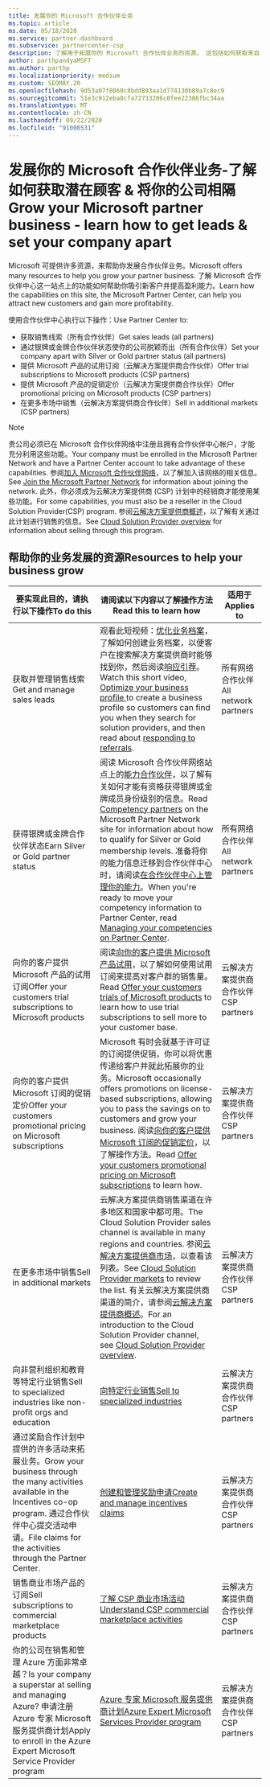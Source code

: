 ```yaml
---
title: 发展你的 Microsoft 合作伙伴业务
ms.topic: article
ms.date: 05/18/2020
ms.service: partner-dashboard
ms.subservice: partnercenter-csp
description: 了解用于拓展你的 Microsoft 合作伙伴业务的资源。 这包括如何获取来自 Microsoft 的销售线索 (引用) 。
author: parthpandyaMSFT
ms.author: parthp
ms.localizationpriority: medium
ms.custom: SEOMAY.20
ms.openlocfilehash: 9d53a07f8060c8bdd893aa1d774130b89a7c8ec9
ms.sourcegitcommit: 51e3c912eba8cfa72733206c0fee22386fbc34aa
ms.translationtype: MT
ms.contentlocale: zh-CN
ms.lasthandoff: 09/22/2020
ms.locfileid: "91000531"
---
```

# <a name="grow-your-microsoft-partner-business---learn-how-to-get-leads--set-your-company-apart"></a><span data-ttu-id="1079e-104">发展你的 Microsoft 合作伙伴业务-了解如何获取潜在顾客 & 将你的公司相隔</span><span class="sxs-lookup"><span data-stu-id="1079e-104">Grow your Microsoft partner business - learn how to get leads & set your company apart</span></span>

<span data-ttu-id="1079e-105">Microsoft 可提供许多资源，来帮助你发展合作伙伴业务。</span><span class="sxs-lookup"><span data-stu-id="1079e-105">Microsoft offers many resources to help you grow your partner business.</span></span> <span data-ttu-id="1079e-106">了解 Microsoft 合作伙伴中心这一站点上的功能如何帮助你吸引新客户并提高盈利能力。</span><span class="sxs-lookup"><span data-stu-id="1079e-106">Learn how the capabilities on this site, the Microsoft Partner Center, can help you attract new customers and gain more profitability.</span></span>

<span data-ttu-id="1079e-107">使用合作伙伴中心执行以下操作：</span><span class="sxs-lookup"><span data-stu-id="1079e-107">Use Partner Center to:</span></span>

- <span data-ttu-id="1079e-108">获取销售线索（所有合作伙伴）</span><span class="sxs-lookup"><span data-stu-id="1079e-108">Get sales leads (all partners)</span></span>
- <span data-ttu-id="1079e-109">通过银牌或金牌合作伙伴状态使你的公司脱颖而出（所有合作伙伴）</span><span class="sxs-lookup"><span data-stu-id="1079e-109">Set your company apart with Silver or Gold partner status (all partners)</span></span>
- <span data-ttu-id="1079e-110">提供 Microsoft 产品的试用订阅（云解决方案提供商合作伙伴）</span><span class="sxs-lookup"><span data-stu-id="1079e-110">Offer trial subscriptions to Microsoft products (CSP partners)</span></span>
- <span data-ttu-id="1079e-111">提供 Microsoft 产品的促销定价（云解决方案提供商合作伙伴）</span><span class="sxs-lookup"><span data-stu-id="1079e-111">Offer promotional pricing on Microsoft products (CSP partners)</span></span>
- <span data-ttu-id="1079e-112">在更多市场中销售（云解决方案提供商合作伙伴）</span><span class="sxs-lookup"><span data-stu-id="1079e-112">Sell in additional markets (CSP partners)</span></span>

> [!NOTE]  
> <span data-ttu-id="1079e-113">贵公司必须已在 Microsoft 合作伙伴网络中注册且拥有合作伙伴中心帐户，才能充分利用这些功能。</span><span class="sxs-lookup"><span data-stu-id="1079e-113">Your company must be enrolled in the Microsoft Partner Network and have a Partner Center account to take advantage of these capabilities.</span></span> <span data-ttu-id="1079e-114">参阅[加入 Microsoft 合作伙伴网络](mpn-overview.md)，以了解加入该网络的相关信息。</span><span class="sxs-lookup"><span data-stu-id="1079e-114">See [Join the Microsoft Partner Network](mpn-overview.md) for information about joining the network.</span></span> <span data-ttu-id="1079e-115">此外，你必须成为云解决方案提供商 (CSP) 计划中的经销商才能使用某些功能。</span><span class="sxs-lookup"><span data-stu-id="1079e-115">For some capabilities, you must also be a reseller in the Cloud Solution Provider(CSP) program.</span></span> <span data-ttu-id="1079e-116">参阅[云解决方案提供商概述](csp-overview.md)，以了解有关通过此计划进行销售的信息。</span><span class="sxs-lookup"><span data-stu-id="1079e-116">See [Cloud Solution Provider overview](csp-overview.md) for information about selling through this program.</span></span>

## <a name="resources-to-help-your-business-grow"></a><span data-ttu-id="1079e-117">帮助你的业务发展的资源</span><span class="sxs-lookup"><span data-stu-id="1079e-117">Resources to help your business grow</span></span>

|  <span data-ttu-id="1079e-118">**要实现此目的，请执行以下操作**</span><span class="sxs-lookup"><span data-stu-id="1079e-118">**To do this**</span></span>  |  <span data-ttu-id="1079e-119">**请阅读以下内容以了解操作方法**</span><span class="sxs-lookup"><span data-stu-id="1079e-119">**Read this to learn how**</span></span>  |  <span data-ttu-id="1079e-120">**适用于**</span><span class="sxs-lookup"><span data-stu-id="1079e-120">**Applies to**</span></span>  |
|--------------|-----------|--------------
| <span data-ttu-id="1079e-121">获取并管理销售线索</span><span class="sxs-lookup"><span data-stu-id="1079e-121">Get and manage sales leads</span></span> | <span data-ttu-id="1079e-122">观看此短视频：[优化业务档案](https://player.vimeo.com/video/252788046 )，了解如何创建业务档案，以便客户在搜索解决方案提供商时能够找到你，然后阅读[响应引荐](manage-leads.md)。</span><span class="sxs-lookup"><span data-stu-id="1079e-122">Watch this short video, [Optimize your business profile ](https://player.vimeo.com/video/252788046 ) to create a business profile so customers can find you when they search for solution providers, and then read about [responding to referrals](manage-leads.md).</span></span> | <span data-ttu-id="1079e-123">所有网络合作伙伴</span><span class="sxs-lookup"><span data-stu-id="1079e-123">All network partners</span></span> |
| <span data-ttu-id="1079e-124">获得银牌或金牌合作伙伴状态</span><span class="sxs-lookup"><span data-stu-id="1079e-124">Earn Silver or Gold partner status</span></span> | <span data-ttu-id="1079e-125">阅读 Microsoft 合作伙伴网络站点上的[能力合作伙伴](https://partner.microsoft.com/membership/competencies)，以了解有关如何才能有资格获得银牌或金牌成员身份级别的信息。</span><span class="sxs-lookup"><span data-stu-id="1079e-125">Read [Competency partners](https://partner.microsoft.com/membership/competencies) on the Microsoft Partner Network site for information about how to qualify for Silver or Gold membership levels.</span></span> <span data-ttu-id="1079e-126">准备将你的能力信息迁移到合作伙伴中心时，请阅读[在合作伙伴中心上管理你的能力](learn-about-competencies.md)。</span><span class="sxs-lookup"><span data-stu-id="1079e-126">When you're ready to move your competency information to Partner Center, read [Managing your competencies on Partner Center](learn-about-competencies.md).</span></span> | <span data-ttu-id="1079e-127">所有网络合作伙伴</span><span class="sxs-lookup"><span data-stu-id="1079e-127">All network partners</span></span> |
| <span data-ttu-id="1079e-128">向你的客户提供 Microsoft 产品的试用订阅</span><span class="sxs-lookup"><span data-stu-id="1079e-128">Offer your customers trial subscriptions to Microsoft products</span></span> | <span data-ttu-id="1079e-129">阅读[向你的客户提供 Microsoft 产品试用](offer-your-customers-trials-of-microsoft-products.md)，以了解如何使用试用订阅来提高对客户群的销售量。</span><span class="sxs-lookup"><span data-stu-id="1079e-129">Read [Offer your customers trials of Microsoft products](offer-your-customers-trials-of-microsoft-products.md) to learn how to use trial subscriptions to sell more to your customer base.</span></span>| <span data-ttu-id="1079e-130">云解决方案提供商合作伙伴</span><span class="sxs-lookup"><span data-stu-id="1079e-130">CSP partners</span></span> |
| <span data-ttu-id="1079e-131">向你的客户提供 Microsoft 订阅的促销定价</span><span class="sxs-lookup"><span data-stu-id="1079e-131">Offer your customers promotional pricing on Microsoft subscriptions</span></span> | <span data-ttu-id="1079e-132">Microsoft 有时会就基于许可证的订阅提供促销，你可以将优惠传递给客户并就此拓展你的业务。</span><span class="sxs-lookup"><span data-stu-id="1079e-132">Microsoft occasionally offers promotions on license-based subscriptions, allowing you to pass the savings on to customers and grow your business.</span></span> <span data-ttu-id="1079e-133">阅读[向你的客户提供 Microsoft 订阅的促销定价](promotions.md)，以了解操作方法。</span><span class="sxs-lookup"><span data-stu-id="1079e-133">Read [Offer your customers promotional pricing on Microsoft subscriptions](promotions.md) to learn how.</span></span> | <span data-ttu-id="1079e-134">云解决方案提供商合作伙伴</span><span class="sxs-lookup"><span data-stu-id="1079e-134">CSP partners</span></span> |
| <span data-ttu-id="1079e-135">在更多市场中销售</span><span class="sxs-lookup"><span data-stu-id="1079e-135">Sell in additional markets</span></span> | <span data-ttu-id="1079e-136">云解决方案提供商销售渠道在许多地区和国家中都可用。</span><span class="sxs-lookup"><span data-stu-id="1079e-136">The Cloud Solution Provider sales channel is available in many regions and countries.</span></span> <span data-ttu-id="1079e-137">参阅[云解决方案提供商市场](agreements.md)，以查看该列表。</span><span class="sxs-lookup"><span data-stu-id="1079e-137">See [Cloud Solution Provider markets](agreements.md) to review the list.</span></span> <span data-ttu-id="1079e-138">有关云解决方案提供商渠道的简介，请参阅[云解决方案提供商概述](csp-overview.md)。</span><span class="sxs-lookup"><span data-stu-id="1079e-138">For an introduction to the Cloud Solution Provider channel, see [Cloud Solution Provider overview](csp-overview.md).</span></span>  | <span data-ttu-id="1079e-139">云解决方案提供商合作伙伴</span><span class="sxs-lookup"><span data-stu-id="1079e-139">CSP partners</span></span> |
<span data-ttu-id="1079e-140">向非营利组织和教育等特定行业销售</span><span class="sxs-lookup"><span data-stu-id="1079e-140">Sell to specialized industries like non-profit orgs and education</span></span>|[<span data-ttu-id="1079e-141">向特定行业销售</span><span class="sxs-lookup"><span data-stu-id="1079e-141">Sell to specialized industries</span></span>](get-special-pricing-for-offers.md)|<span data-ttu-id="1079e-142">云解决方案提供商合作伙伴</span><span class="sxs-lookup"><span data-stu-id="1079e-142">CSP partners</span></span>|
|<span data-ttu-id="1079e-143">通过奖励合作计划中提供的许多活动来拓展业务。</span><span class="sxs-lookup"><span data-stu-id="1079e-143">Grow your business through the many activities available in the Incentives co-op program.</span></span> <span data-ttu-id="1079e-144">通过合作伙伴中心提交活动申请。</span><span class="sxs-lookup"><span data-stu-id="1079e-144">File claims for the activities through the Partner Center.</span></span>| [<span data-ttu-id="1079e-145">创建和管理奖励申请</span><span class="sxs-lookup"><span data-stu-id="1079e-145">Create and manage incentives claims</span></span>](create-incentives-claims.md)|<span data-ttu-id="1079e-146">云解决方案提供商合作伙伴</span><span class="sxs-lookup"><span data-stu-id="1079e-146">CSP partners</span></span>|
|<span data-ttu-id="1079e-147">销售商业市场产品的订阅</span><span class="sxs-lookup"><span data-stu-id="1079e-147">Sell subscriptions to commercial marketplace products</span></span>|[<span data-ttu-id="1079e-148">了解 CSP 商业市场活动</span><span class="sxs-lookup"><span data-stu-id="1079e-148">Understand CSP commercial marketplace activities</span></span>](csp-commercial-marketplace-overview.md)|<span data-ttu-id="1079e-149">云解决方案提供商合作伙伴</span><span class="sxs-lookup"><span data-stu-id="1079e-149">CSP partners</span></span>|
|<span data-ttu-id="1079e-150">你的公司在销售和管理 Azure 方面非常卓越？</span><span class="sxs-lookup"><span data-stu-id="1079e-150">Is your company a superstar at selling and managing Azure?</span></span> <span data-ttu-id="1079e-151">申请注册 Azure 专家 Microsoft 服务提供商计划</span><span class="sxs-lookup"><span data-stu-id="1079e-151">Apply to enroll in the Azure Expert Microsoft Service Provider program</span></span>|[<span data-ttu-id="1079e-152">Azure 专家 Microsoft 服务提供商计划</span><span class="sxs-lookup"><span data-stu-id="1079e-152">Azure Expert Microsoft Services Provider program</span></span>](azure-expert-msp.md)|<span data-ttu-id="1079e-153">云解决方案提供商合作伙伴</span><span class="sxs-lookup"><span data-stu-id="1079e-153">CSP partners</span></span>|

